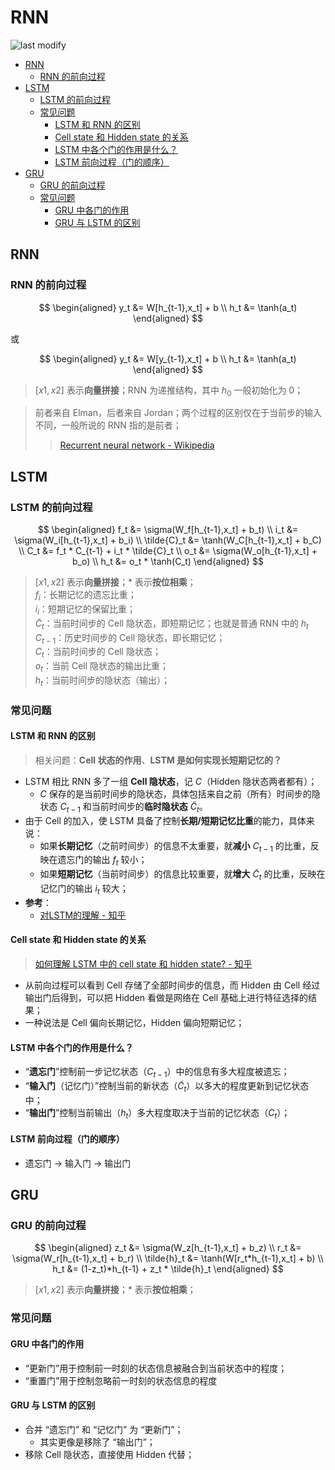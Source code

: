 RNN
===
<!--START_SECTION:badge-->

![last modify](https://img.shields.io/static/v1?label=last%20modify&message=2022-10-15%2010%3A39%3A35&color=yellowgreen&style=flat-square)

<!--END_SECTION:badge-->

- [RNN](#rnn)
    - [RNN 的前向过程](#rnn-的前向过程)
- [LSTM](#lstm)
    - [LSTM 的前向过程](#lstm-的前向过程)
    - [常见问题](#常见问题)
        - [LSTM 和 RNN 的区别](#lstm-和-rnn-的区别)
        - [Cell state 和 Hidden state 的关系](#cell-state-和-hidden-state-的关系)
        - [LSTM 中各个门的作用是什么？](#lstm-中各个门的作用是什么)
        - [LSTM 前向过程（门的顺序）](#lstm-前向过程门的顺序)
- [GRU](#gru)
    - [GRU 的前向过程](#gru-的前向过程)
    - [常见问题](#常见问题-1)
        - [GRU 中各门的作用](#gru-中各门的作用)
        - [GRU 与 LSTM 的区别](#gru-与-lstm-的区别)

## RNN

### RNN 的前向过程

$$
\begin{aligned}
    y_t &= W[h_{t-1},x_t] + b \\ 
    h_t &= \tanh(a_t) 
\end{aligned}
$$
> 

或

$$
\begin{aligned}
    y_t &= W[y_{t-1},x_t] + b \\ 
    h_t &= \tanh(a_t) 
\end{aligned}
$$
> $[x1,x2]$ 表示**向量拼接**；RNN 为递推结构，其中 $h_0$ 一般初始化为 0；

> 前者来自 Elman，后者来自 Jordan；两个过程的区别仅在于当前步的输入不同，一般所说的 RNN 指的是前者；
>> [Recurrent neural network - Wikipedia](https://en.wikipedia.org/wiki/Recurrent_neural_network#Elman_networks_and_Jordan_networks)


## LSTM

### LSTM 的前向过程

$$
\begin{aligned}
    f_t &= \sigma(W_f[h_{t-1},x_t] + b_t) \\
    i_t &= \sigma(W_i[h_{t-1},x_t] + b_i) \\
    \tilde{C}_t &= \tanh(W_C[h_{t-1},x_t] + b_C) \\
    C_t &= f_t * C_{t-1} + i_t * \tilde{C}_t \\
    o_t &= \sigma(W_o[h_{t-1},x_t] + b_o) \\
    h_t &= o_t * \tanh(C_t)
\end{aligned}
$$
> $[x1,x2]$ 表示**向量拼接**；$*$ 表示**按位相乘**；  
> $f_i$：长期记忆的遗忘比重；  
> $i_i$：短期记忆的保留比重；  
> $\tilde{C}_t$：当前时间步的 Cell 隐状态，即短期记忆；也就是普通 RNN 中的 $h_t$  
> $C_{t-1}$：历史时间步的 Cell 隐状态，即长期记忆；  
> $C_t$：当前时间步的 Cell 隐状态；  
> $o_t$：当前 Cell 隐状态的输出比重；  
> $h_t$：当前时间步的隐状态（输出）；

### 常见问题

#### LSTM 和 RNN 的区别
> 相关问题：**Cell 状态的作用**、**LSTM 是如何实现长短期记忆的？**
- LSTM 相比 RNN 多了一组 **Cell 隐状态**，记 $C$（Hidden 隐状态两者都有）；
    - $C$ 保存的是当前时间步的隐状态，具体包括来自之前（所有）时间步的隐状态 $C_{t-1}$ 和当前时间步的**临时隐状态** $\tilde{C}_t$。
- 由于 Cell 的加入，使 LSTM 具备了控制**长期/短期记忆比重**的能力，具体来说：
    - 如果**长期记忆**（之前时间步）的信息不太重要，就**减小** $C_{t-1}$ 的比重，反映在遗忘门的输出 $f_t$ 较小；
    - 如果**短期记忆**（当前时间步）的信息比较重要，就**增大** $\tilde{C}_t$ 的比重，反映在记忆门的输出 $i_t$ 较大；
- **参考**：
    - [对LSTM的理解 - 知乎](https://zhuanlan.zhihu.com/p/332736318)

#### Cell state 和 Hidden state 的关系
> [如何理解 LSTM 中的 cell state 和 hidden state? - 知乎](https://www.zhihu.com/question/68456751?sort=created)

- 从前向过程可以看到 Cell 存储了全部时间步的信息，而 Hidden 由 Cell 经过输出门后得到，可以把 Hidden 看做是网络在 Cell 基础上进行特征选择的结果；
- 一种说法是 Cell 偏向长期记忆，Hidden 偏向短期记忆；

#### LSTM 中各个门的作用是什么？
- “**遗忘门**”控制前一步记忆状态（$C_{t-1}$）中的信息有多大程度被遗忘；
- “**输入门**（记忆门）”控制当前的新状态（$\tilde{C}_t$）以多大的程度更新到记忆状态中；
- “**输出门**”控制当前输出（$h_t$）多大程度取决于当前的记忆状态（$C_t$）；

#### LSTM 前向过程（门的顺序）
- 遗忘门 -> 输入门 -> 输出门


## GRU

### GRU 的前向过程

$$
\begin{aligned}
    z_t &= \sigma(W_z[h_{t-1},x_t] + b_z) \\
    r_t &= \sigma(W_r[h_{t-1},x_t] + b_r) \\
    \tilde{h}_t &= \tanh(W[r_t*h_{t-1},x_t] + b) \\
    h_t &= (1-z_t)*h_{t-1} + z_t * \tilde{h}_t
\end{aligned}
$$
> $[x1,x2]$ 表示**向量拼接**；$*$ 表示**按位相乘**；

### 常见问题

#### GRU 中各门的作用
- “更新门”用于控制前一时刻的状态信息被融合到当前状态中的程度；
- “重置门”用于控制忽略前一时刻的状态信息的程度

#### GRU 与 LSTM 的区别
- 合并 “遗忘门” 和 “记忆门” 为 “更新门”；
    - 其实更像是移除了 “输出门”；
- 移除 Cell 隐状态，直接使用 Hidden 代替；